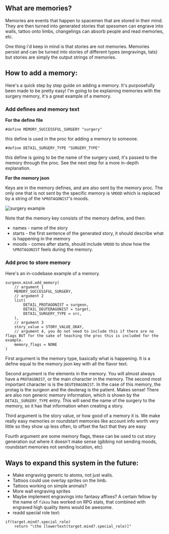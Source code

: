 
## What are memories?
Memories are events that happen to spacemen that are stored in their mind. They are then turned into generated stories that spessmen can engrave into walls, tattoo onto limbs, changelings can absorb people and read memories, etc.

One thing i'd keep in mind is that stories are not memories. Memories persist and can be turned into stories of different types (engravings, tats) but stories are simply the output strings of memories.

## How to add a memory:
Here's a quick step by step guide on adding a memory. It's purposefully been made to be pretty easy! I'm going to be explaining memories with the surgery memory, it's a great example of a memory.

### Add defines and memory text

**For the define file**

`#define MEMORY_SUCCESSFUL_SURGERY "surgery"`

this define is used in the proc for adding a memory to someone.

`#define DETAIL_SURGERY_TYPE "SURGERY_TYPE"`

this define is going to be the name of the surgery used, it's passed to the memory through the proc. See the next step for a more in-depth explanation.

**For the memory json**

Keys are in the memory defines, and are also sent by the memory proc. The only one that is not sent by the specific memory is `%MOOD` which is replaced by a string of the `%PROTAGONIST`'s moods.

![surgery example](https://cdn.discordapp.com/attachments/590280000977240105/878375963434569758/unknown.png)

Note that the memory key consists of the memory define, and then:
* names - name of the story
* starts - the first sentence of the generated story, it should describe what is happening in the memory
* moods - comes after starts, should include `%MOOD` to show how the `%PROTAGONIST` feels during the memory.


### Add proc to store memory
Here's an in-codebase example of a memory.

```dm
surgeon.mind.add_memory(
	// argument 1
	MEMORY_SUCCESSFUL_SURGERY,
	// argument 2
	list(
		DETAIL_PROTAGONIST = surgeon,
		DETAIL_DEUTERAGONIST = target,
		DETAIL_SURGERY_TYPE = src,
	),
	// argument 3
	story_value = STORY_VALUE_OKAY,
	// argument 4, you do not need to include this if there are no flags BUT for the sake of teaching the proc this is included for the example.
	memory_flags = NONE
)
```

First argument is the memory type, basically what is happening. It is a define equal to the memory json key with all the flavor text.

Second argument is the elements in the memory. You will almost always have a `PROTAGONIST`, or the main character in the memory. The second most important character is is the `DEUTERAGONIST`. In the case of this memory, the protag is the surgeon and the deuterag is the patient. Makes sense! There are also non generic memory information, which is shown by the `DETAIL_SURGERY_TYPE` entry. This will send the name of the surgery to the memory, so it has that information when creating a story.

Third argument is the story value, or how good of a memory it is. We make really easy memories or roundstart memories like account info worth very little so they show up less often, to offset the fact that they are easy

Fourth argument are some memory flags, these can be used to cut story generation out where it doesn't make sense (gibbing not sending moods, roundstart memories not sending location, etc)

## Ways to expand this system in the future:
* Make engraving generic to atoms, not just walls.
* Tattoos could use overlay sprites on the limb.
* Tattoos working on simple animals?
* More wall engraving sprites
* Maybe implement engravings into fantasy affixes? A certain fellow by the name of `fikou` has worked on RPG stats, that combined with engraved high quality items would be awesome.
* readd special role text:
```dm
if(target.mind?.special_role)
	return "\the [lowertext(target.mind?.special_role)]"
```
